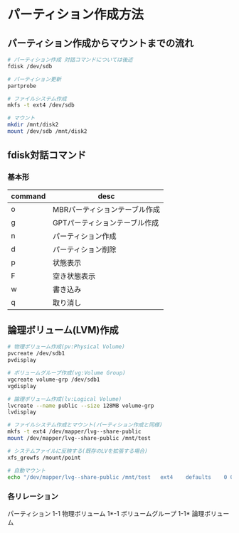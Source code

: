 # パーティション作成方法

## パーティション作成からマウントまでの流れ

```bash
# パーティション作成 対話コマンドについては後述
fdisk /dev/sdb

# パーティション更新
partprobe

# ファイルシステム作成
mkfs -t ext4 /dev/sdb

# マウント
mkdir /mnt/disk2
mount /dev/sdb /mnt/disk2
```

## fdisk対話コマンド

### 基本形

command|desc
-|-
o|MBRパーティションテーブル作成
g|GPTパーティションテーブル作成
n|パーティション作成
d|パーティション削除
p|状態表示
F|空き状態表示
w|書き込み
q|取り消し

## 論理ボリューム(LVM)作成

```bash
# 物理ボリューム作成(pv:Physical Volume)
pvcreate /dev/sdb1
pvdisplay

# ボリュームグループ作成(vg:Volume Group)
vgcreate volume-grp /dev/sdb1
vgdisplay

# 論理ボリューム作成(lv:Logical Volume)
lvcreate --name public --size 128MB volume-grp
lvdisplay

# ファイルシステム作成とマウント(パーティション作成と同様)
mkfs -t ext4 /dev/mapper/lvg--share-public
mount /dev/mapper/lvg--share-public /mnt/test

# システムファイルに反映する(既存のLVを拡張する場合)
xfs_growfs /mount/point

# 自動マウント
echo "/dev/mapper/lvg--share-public /mnt/test   ext4    defaults    0 0" >> /etc/fstab
```

### 各リレーション

パーティション 1-1 物理ボリューム 1*-1 ボリュームグループ 1-1* 論理ボリューム
